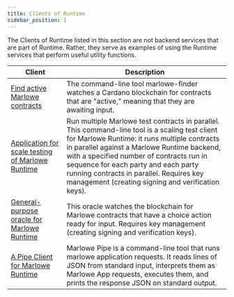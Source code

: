 ```yaml
---
title: Clients of Runtime
sidebar_position: 1
---
```


The Clients of Runtime listed in this section are not backend services that are part of Runtime. 
Rather, they serve as examples of using the Runtime services that perform useful utility functions. 

| Client | Description | 
| --- | --- | 
| [Find active Marlowe contracts](finder.md) | The command-line tool marlowe-finder watches a Cardano blockchain for contracts that are "active," meaning that they are awaiting input. | 
| [Application for scale testing of Marlowe Runtime](scaling.md) | Run multiple Marlowe test contracts in parallel. This command-line tool is a scaling test client for Marlowe Runtime: it runs multiple contracts in parallel against a Marlowe Runtime backend, with a specified number of contracts run in sequence for each party and each party running contracts in parallel. Requires key management (creating signing and verification keys). | 
| [General-purpose oracle for Marlowe Runtime](oracle.md) | This oracle watches the blockchain for Marlowe contracts that have a choice action ready for input. Requires key management (creating signing and verification keys). | 
| [A Pipe Client for Marlowe Runtime](pipe.md) | Marlowe Pipe is a command-line tool that runs marlowe application requests. It reads lines of JSON from standard input, interprets them as Marlowe App requests, executes them, and prints the response JSON on standard output. | 

